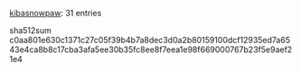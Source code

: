 [kibasnowpaw](https://github.com/kibasnowpaw): 31 entries

sha512sum c0aa801e630c1371c27c05f39b4b7a8dec3d0a2b80159100dcf12935ed7a6543e4ca8b8c17cba3afa5ee30b35fc8ee8f7eea1e98f669000767b23f5e9aef21e4
